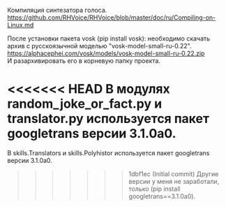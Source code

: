 Компиляция синтезатора голоса.  
https://github.com/RHVoice/RHVoice/blob/master/doc/ru/Compiling-on-Linux.md

После установки пакета vosk (pip install vosk):
необходимо скачать архив с русскоязычной моделью "vosk-model-small-ru-0.22".
https://alphacephei.com/vosk/models/vosk-model-small-ru-0.22.zip   
И разархивировать его в корневую папку проекта.

<<<<<<< HEAD
В модулях random_joke_or_fact.py и translator.py используется пакет googletrans версии 3.1.0a0.
=======
В skills.Translators и skills.Polyhistor используется пакет googletrans версии 3.1.0a0.
>>>>>>> 1dbf1ec (Initial commit)
Другие версии у меня не заработали, только (pip install googletrans==3.1.0a0).